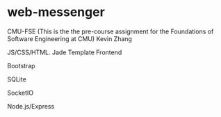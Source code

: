 # web-messenger

CMU-FSE (This is the the pre-course assignment for the Foundations of Software Engineering at CMU)
Kevin Zhang


JS/CSS/HTML. Jade Template Frontend

Bootstrap 

SQLite

SocketIO

Node.js/Express